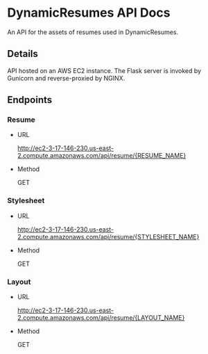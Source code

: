 # DynamicResumes API Docs

An API for the assets of resumes used in DynamicResumes.

## Details

API hosted on an AWS EC2 instance. The Flask server is invoked by Gunicorn and reverse-proxied by NGINX.

## Endpoints

### Resume

- URL

  http://ec2-3-17-146-230.us-east-2.compute.amazonaws.com/api/resume/{RESUME_NAME}

- Method

  GET

### Stylesheet

- URL

  http://ec2-3-17-146-230.us-east-2.compute.amazonaws.com/api/resume/{STYLESHEET_NAME}

- Method

  GET

### Layout

- URL

  http://ec2-3-17-146-230.us-east-2.compute.amazonaws.com/api/resume/{LAYOUT_NAME}

- Method

  GET
